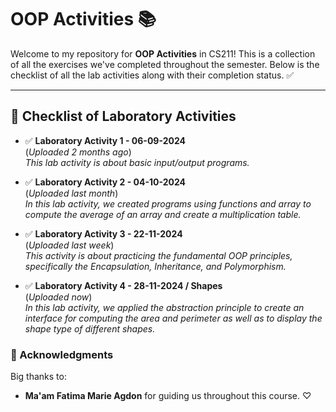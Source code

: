
# OOP Activities 📚

Welcome to my repository for **OOP Activities** in CS211! This is a collection of all the exercises we've completed throughout the semester. Below is the checklist of all the lab activities along with their completion status. ✅


---

## 📝 Checklist of Laboratory Activities

- ✅ **Laboratory Activity 1 - 06-09-2024**  
  (_Uploaded 2 months ago_)  
  *This lab activity is about basic input/output programs.*

- ✅ **Laboratory Activity 2 - 04-10-2024**  
  (_Uploaded last month_)  
  *In this lab activity, we created programs using functions and array to compute the average of an array and create a multiplication table.*

- ✅ **Laboratory Activity 3 - 22-11-2024**  
  (_Uploaded last week_)  
  *This activity is about practicing the fundamental OOP principles, specifically the Encapsulation, Inheritance, and Polymorphism.*

- ✅ **Laboratory Activity 4 - 28-11-2024 / Shapes**  
  (_Uploaded now_)  
  *In this lab activity, we applied the abstraction principle to create an interface for computing the area and perimeter as well as to display the shape type of different shapes.*

### 🙌 Acknowledgments
Big thanks to:
- **Ma'am Fatima Marie Agdon** for guiding us throughout this course. ♡

